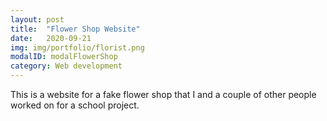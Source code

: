 ```yaml
---
layout: post
title:  "Flower Shop Website"
date:   2020-09-21
img: img/portfolio/florist.png
modalID: modalFlowerShop
category: Web development
---
```

This is a website for a fake flower shop that I and a couple of other people worked on for a school project.